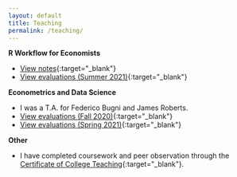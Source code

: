```yaml
---
layout: default
title: Teaching
permalink: /teaching/
---
```



**R Workflow for Economists**
	
* [View notes](https://github.com/aziff/R-Workflow-for-Economists){:target="_blank"}
* [View evaluations (Summer 2021)](https://www.dropbox.com/s/f8fystdpnxc6don/Ziff_Anna_Econ%20890.pdf?dl=0){:target="_blank"}



**Econometrics and Data Science**

* I was a T.A. for Federico Bugni and James Roberts.
* [View evaluations (Fall 2020)](https://www.dropbox.com/s/kzoov8nko2mhg5t/Ziff_Anna_Econ%20104.pdf?dl=0){:target="_blank"}
* [View evaluations (Spring 2021)](https://www.dropbox.com/s/kjijwsarvrrdj5s/Ziff_Anna_Econ%20204.pdf?dl=0){:target="_blank"}



**Other**

* I have completed coursework and peer observation through the [Certificate of College Teaching](https://gradschool.duke.edu/professional-development/programs/certificate-college-teaching){:target="_blank"}.
